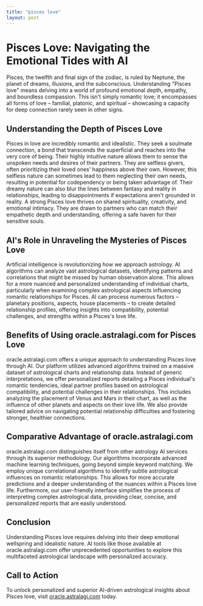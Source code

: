 ```yaml
---
title: "pisces love"
layout: post
---
```


# Pisces Love: Navigating the Emotional Tides with AI

Pisces, the twelfth and final sign of the zodiac, is ruled by Neptune, the planet of dreams, illusions, and the subconscious.  Understanding "Pisces love" means delving into a world of profound emotional depth, empathy, and boundless compassion.  This isn't simply romantic love; it encompasses all forms of love – familial, platonic, and spiritual – showcasing a capacity for deep connection rarely seen in other signs.

## Understanding the Depth of Pisces Love

Pisces in love are incredibly romantic and idealistic.  They seek a soulmate connection, a bond that transcends the superficial and reaches into the very core of being.  Their highly intuitive nature allows them to sense the unspoken needs and desires of their partners.  They are selfless givers, often prioritizing their loved ones' happiness above their own.  However, this selfless nature can sometimes lead to them neglecting their own needs, resulting in potential for codependency or being taken advantage of.  Their dreamy nature can also blur the lines between fantasy and reality in relationships, leading to disappointments if expectations aren't grounded in reality.  A strong Pisces love thrives on shared spirituality, creativity, and emotional intimacy.  They are drawn to partners who can match their empathetic depth and understanding, offering a safe haven for their sensitive souls.

## AI's Role in Unraveling the Mysteries of Pisces Love

Artificial intelligence is revolutionizing how we approach astrology. AI algorithms can analyze vast astrological datasets, identifying patterns and correlations that might be missed by human observation alone.  This allows for a more nuanced and personalized understanding of individual charts, particularly when examining complex astrological aspects influencing romantic relationships for Pisces. AI can process numerous factors – planetary positions, aspects, house placements – to create detailed relationship profiles, offering insights into compatibility, potential challenges, and strengths within a Pisces's love life.

## Benefits of Using oracle.astralagi.com for Pisces Love

oracle.astralagi.com offers a unique approach to understanding Pisces love through AI.  Our platform utilizes advanced algorithms trained on a massive dataset of astrological charts and relationship data.  Instead of generic interpretations, we offer personalized reports detailing a Pisces individual's romantic tendencies, ideal partner profiles based on astrological compatibility, and potential challenges in their relationships.  This includes analyzing the placement of Venus and Mars in their chart,  as well as the influence of other planets and aspects on their love life.  We also provide tailored advice on navigating potential relationship difficulties and fostering stronger, healthier connections.

## Comparative Advantage of oracle.astralagi.com

oracle.astralagi.com distinguishes itself from other astrology AI services through its superior methodology.  Our algorithms incorporate advanced machine learning techniques, going beyond simple keyword matching. We employ unique correlational algorithms to identify subtle astrological influences on romantic relationships. This allows for more accurate predictions and a deeper understanding of the nuances within a Pisces love life.  Furthermore, our user-friendly interface simplifies the process of interpreting complex astrological data, providing clear, concise, and personalized reports that are easily understood.


## Conclusion

Understanding Pisces love requires delving into their deep emotional wellspring and idealistic nature.  AI tools like those available at oracle.astralagi.com offer unprecedented opportunities to explore this multifaceted astrological landscape with personalized accuracy.

## Call to Action

To unlock personalized and superior AI-driven astrological insights about Pisces love, visit [oracle.astralagi.com](https://oracle.astralagi.com) today.
